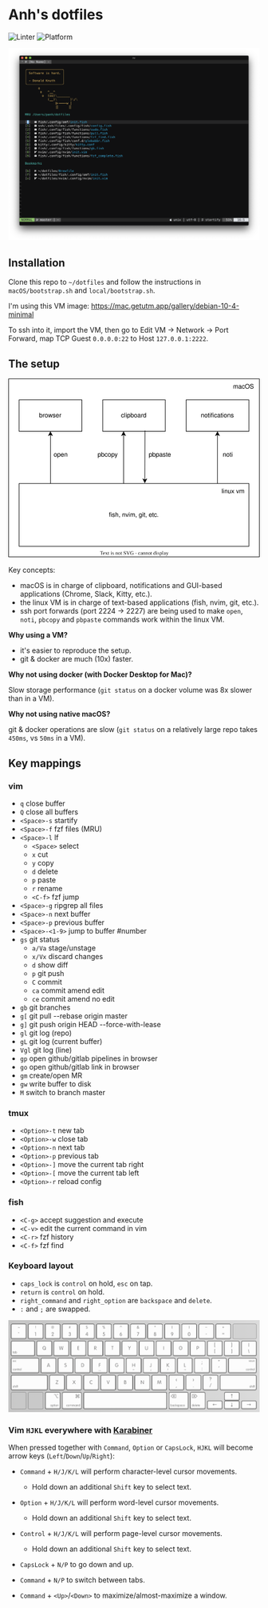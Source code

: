 # Anh's dotfiles

![Linter](https://github.com/anhpt379/dotfiles/workflows/Linter/badge.svg)
![Platform](https://img.shields.io/badge/platform-macos-blue)

![vim-startify](docs/screenshots/1.png)

## Installation

Clone this repo to `~/dotfiles` and follow the instructions in
`macOS/bootstrap.sh` and `local/bootstrap.sh`.

I'm using this VM image: <https://mac.getutm.app/gallery/debian-10-4-minimal>

To ssh into it, import the VM, then go to Edit VM -> Network -> Port Forward,
map TCP Guest `0.0.0.0:22` to Host `127.0.0.1:2222`.

## The setup

![overview](docs/overview.svg)

Key concepts:

- macOS is in charge of clipboard, notifications and GUI-based applications
  (Chrome, Slack, Kitty, etc.).
- the linux VM is in charge of text-based applications (fish, nvim, git, etc.).
- ssh port forwards (port 2224 → 2227) are being used to make `open`, `noti`,
  `pbcopy` and `pbpaste` commands work within the linux VM.

**Why using a VM?**

- it's easier to reproduce the setup.
- git & docker are much (10x) faster.

**Why not using docker (with Docker Desktop for Mac)?**

Slow storage performance (`git status` on a docker volume was 8x slower than in
a VM).

**Why not using native macOS?**

git & docker operations are slow (`git status` on a relatively large repo takes
`450ms`, vs `50ms` in a VM).

## Key mappings

### vim

- `q` close buffer
- `Q` close all buffers
- `<Space>-s` startify
- `<Space>-f` fzf files (MRU)
- `<Space>-l` lf
  - `<Space>` select
  - `x` cut
  - `y` copy
  - `d` delete
  - `p` paste
  - `r` rename
  - `<C-f>` fzf jump
- `<Space>-g` ripgrep all files
- `<Space>-n` next buffer
- `<Space>-p` previous buffer
- `<Space>-<1-9>` jump to buffer #number
- `gs` git status
  - `a/Va` stage/unstage
  - `x/Vx` discard changes
  - `d` show diff
  - `p` git push
  - `C` commit
  - `ca` commit amend edit
  - `ce` commit amend no edit
- `gb` git branches
- `g[` git pull --rebase origin master
- `g]` git push origin HEAD --force-with-lease
- `gl` git log (repo)
- `gL` git log (current buffer)
- `Vgl` git log (line)
- `gp` open github/gitlab pipelines in browser
- `go` open github/gitlab link in browser
- `gm` create/open MR
- `gw` write buffer to disk
- `M` switch to branch master

### tmux

- `<Option>-t` new tab
- `<Option>-w` close tab
- `<Option>-n` next tab
- `<Option>-p` previous tab
- `<Option>-]` move the current tab right
- `<Option>-[` move the current tab left
- `<Option>-r` reload config

### fish

- `<C-g>` accept suggestion and execute
- `<C-v>` edit the current command in vim
- `<C-r>` fzf history
- `<C-f>` fzf find

### Keyboard layout

- `caps_lock` is `control` on hold, `esc` on tap.
- `return` is `control` on hold.
- `right_command` and `right_option` are `backspace` and `delete`.
- `:` and `;` are swapped.

[![layout](macOS/karabiner/keyboard_layout.png)][1]

[1]: http://www.keyboard-layout-editor.com/##@_backcolor=%23dbdbdb&name=Apple%20Wireless%20Keyboard&author=Alistair%20Calder&radii=6px%206px%2012px%2012px%20%2F%2F%2018px%2018px%2012px%2012px&css=%2F@import%20url(http%2F:%2F%2F%2F%2Ffonts.googleapis.com%2F%2Fcss%3Ffamily%2F=Varela+Round)%2F%3B%0A%0A%23keyboard-bg%20%7B%20%0A%20%20%20%20background-image%2F:%20linear-gradient(to%20bottom,%20rgba(0,0,0,0.5)%200%25,%20rgba(0,0,0,0)%204%25,%20rgba(255,255,255,0.3)%206%25,%20rgba(0,0,0,0)%2010%25),%20%0A%20%20%20%20%20%20%20%20%20%20%20%20%20%20%20%20%20%20%20%20%20%20linear-gradient(to%20right,%20rgba(0,0,0,0.1)%200%25,%20rgba(0,0,0,0)%20100%25)%20!important%2F%3B%20%0A%7D%0A%0A.keylabel%20%7B%0A%20%20%20%20font-family%2F:%20'volkswagen%2F_serialregular'%2F%3B%0A%7D%0A%0A%2F%2F*%20Strangely,%20%22Volkswagen%20Serial%22%20doesn't%20have%20a%20tilde%20character%20*%2F%2F%0A.varela%20%7B%20%0A%20%20%20%20font-family%2F:%20'Varela%20Round'%2F%3B%20%0A%20%20%20%20display%2F:%20inline-block%2F%3B%20%0A%20%20%20%20font-size%2F:%20inherit%2F%3B%20%0A%20%20%20%20text-rendering%2F:%20auto%2F%3B%20%0A%20%20%20%20-webkit-font-smoothing%2F:%20antialiased%2F%3B%20%0A%20%20%20%20-moz-osx-font-smoothing%2F:%20grayscale%2F%3B%0A%20%20%20%20transform%2F:%20translate(0,%200)%2F%3B%0A%7D%0A.varela-tilde%2F:after%20%7B%20content%2F:%20%22%5C07e%22%2F%3B%20%7D&pcb:false&plate:false%3B&@_y:1.5&t=%23666666&p=CHICKLET&a:5&f:5&fa@:3%3B%3B&=%3Ci%20class%2F=%22varela%20varela-tilde%22%3E%3C%2F%2Fi%3E%0A%60&=!%0A1&=%2F@%0A2&=%23%0A3&=$%0A4&=%25%0A5&=%E2%8C%83%0A6&=%2F&%0A7&=*%0A8&=(%0A9&=)%0A0&_fa@:3&=undefined%3B%3B&=%E2%80%93%0A-&=+%0A%2F=&_g:true&a:4&f:2&w:1.5%3B&=%0A%0A%0Adelete%3B&@_g:false&w:1.5%3B&=%0Atab&_a:7&f:5%3B&=Q&=W&=E&=R&=T&=Y&=U&=I&=O&=P&_a:5%3B&=%7B%0A%5B&=%7D%0A%5D&=%7C%0A%5C%3B&@_a:4&f:2&fa@:1%3B&w:1.75%3B&=esc%0Acontrol&_a:7&f:5%3B&=A&=S&=D&_n:true%3B&=F&=G&_a:5&fa@:0&:1&:0&:0&:0&:0&:0%3B%3B&=%0A%E2%86%90%0A%0A%0A%0A%0AH&=%0A%E2%86%93%0A%0A%0A%0A%0AJ&=%0A%E2%86%91%0A%0A%0A%0A%0AK&_sm=alps%3B&=%0A%E2%86%92%0A%0A%0A%0A%0AL&_f:5%3B&=%2F%3B%0A%2F:&_f:5%3B&=%22%0A'&_a:4&f:2&fa@:0&:1&:1&:0%3B&w:1.75%3B&=%0A%0Areturn%0Acontrol%3B&@_f:2&w:2.25%3B&=%0Ashift&_a:7&f:5%3B&=Z&=X&=C&=V&=B&=N&=M&_a:5&fa@:6%3B%3B&=%3C%0A,&=%3E%0A.&_f:5%3B&=%3F%0A%2F%2F&_a:4&f:2&w:2.25%3B&=%0A%0A%0Ashift%3B&@_g:true&h:1.111%3B&=%0Afn&_fa@:0&:0&:5%3B&h:1.111%3B&=%0A%0A%E2%8C%83%0Acontrol&_g:false&h:1.111%3B&=%0A%0A%E2%8C%A5%0Aoption&_w:1.25&h:1.111%3B&=%0A%0A%E2%8C%98%0Acommand&_a:7&w:5&h:1.111%3B&=&_a:4&fa@:5%3B&w:1.25&h:1.111%3B&=%E2%8C%AB%0Abackspace&_h:1.111%3B&=%E2%8C%A6%0Adelete&_x:1&g:true&a:7&f:5&h:0.611%3B&=%E2%86%91%3B&@_y:-0.5&x:11.5&g:false&h:0.6111%3B&=%E2%86%90&_g:true&h:0.6111%3B&=%E2%86%93&_g:false&h:0.6111%3B&=%E2%86%92

### Vim `HJKL` everywhere with [Karabiner](karabiner/.config/karabiner/karabiner.json)

When pressed together with `Command`, `Option` or `CapsLock`, `HJKL` will
become arrow keys (`Left`/`Down`/`Up`/`Right`):

- `Command` + `H/J/K/L` will perform character-level cursor movements.
  - Hold down an additional `Shift` key to select text.

- `Option` + `H/J/K/L` will perform word-level cursor movements.
  - Hold down an additional `Shift` key to select text.

- `Control` + `H/J/K/L` will perform page-level cursor movements.
  - Hold down an additional `Shift` key to select text.

- `CapsLock` + `N/P` to go down and up.

- `Command` + `N/P` to switch between tabs.

- `Command` + `<Up>`/`<Down>` to maximize/almost-maximize a window.
